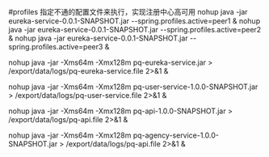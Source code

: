 
#profiles 指定不通的配置文件来执行，实现注册中心高可用
nohup java -jar eureka-service-0.0.1-SNAPSHOT.jar --spring.profiles.active=peer1 &
nohup java -jar eureka-service-0.0.1-SNAPSHOT.jar --spring.profiles.active=peer2 &
nohup java -jar eureka-service-0.0.1-SNAPSHOT.jar --spring.profiles.active=peer3 &

nohup java -jar -Xms64m -Xmx128m pq-eureka-service.jar  > /export/data/logs/pq-eureka-service.file  2>&1 &

nohup java -jar -Xms64m -Xmx128m pq-user-service-1.0.0-SNAPSHOT.jar  > /export/data/logs/pq-user-service.file  2>&1 &

nohup java -jar -Xms64m -Xmx128m pq-api-1.0.0-SNAPSHOT.jar  > /export/data/logs/pq-api.file  2>&1 &

nohup java -jar -Xms64m -Xmx128m pq-agency-service-1.0.0-SNAPSHOT.jar  > /export/data/logs/pq-api.file  2>&1 &
